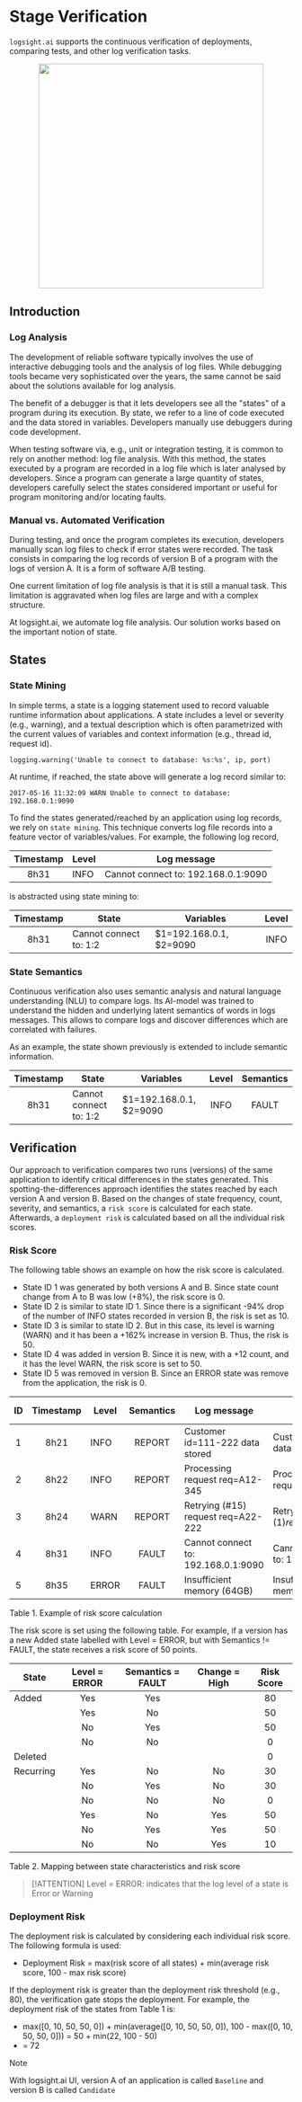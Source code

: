 # Stage Verification

`logsight.ai` supports the continuous verification of deployments, comparing tests, and other log verification tasks.

<div align=center>
    <img width="400"  src="/stage_verification/concept.png"/>
</div>


## Introduction

### Log Analysis

The development of reliable software typically involves the use of interactive debugging tools and the analysis of log files. 
While debugging tools became very sophisticated over the years, the same cannot be said about the solutions available for log analysis.  

The benefit of a debugger is that it lets developers see all the "states" of a program during its execution.
By state, we refer to a line of code executed and the data stored in variables.
Developers manually use debuggers during code development.

When testing software via, e.g., unit or integration testing, it is common to rely on another method: log file analysis.
With this method, the states executed by a program are recorded in a log file which is later analysed by developers.
Since a program can generate a large quantity of states, developers carefully select the states considered important or useful for program monitoring and/or locating faults.


### Manual vs. Automated Verification

During testing, and once the program completes its execution, developers manually scan log files to check if error states were recorded.
The task consists in comparing the log records of version B of a program with the logs of version A.
It is a form of software A/B testing.

One current limitation of log file analysis is that it is still a manual task. 
This limitation is aggravated when log files are large and with a complex structure.

At logsight.ai, we automate log file analysis. 
Our solution works based on the important notion of state.


## States

### State Mining 

In simple terms, a state is a logging statement used to record valuable runtime information about applications.
A state includes a level or severity (e.g., warning), and a textual description which is often parametrized with
the current values of variables and context information (e.g., thread id, request id).
   
    logging.warning('Unable to connect to database: %s:%s', ip, port)

At runtime, if reached, the state above will generate a log record similar to:

    2017-05-16 11:32:09 WARN Unable to connect to database: 192.168.0.1:9090

To find the states generated/reached by an application using log records, we rely on `state mining`. 
This technique converts log file records into a feature vector of variables/values. 
For example, the following log record,

| Timestamp | Level | Log message                          | 
|:---------:|-------|--------------------------------------|
|    8h31   | INFO  | Cannot connect to: 192.168.0.1:9090  |

is abstracted using state mining to:

| Timestamp | State                    | Variables               | Level | 
|:---------:|--------------------------|-------------------------|:-----:|
|    8h31   | Cannot connect to: $1:$2 | $1=192.168.0.1, $2=9090 |  INFO |


### State Semantics

Continuous verification also uses semantic analysis and natural language understanding (NLU) to compare logs. 
Its AI-model was trained to understand the hidden and underlying latent semantics of words in logs messages.
This allows to compare logs and discover differences which are correlated with failures.

As an example, the state shown previously is extended to include semantic information.  

| Timestamp | State                      | Variables               |  Level  | Semantics |
|:---------:|----------------------------|-------------------------|:-------:|:---------:|
|    8h31   | Cannot connect to: $1:$2   | $1=192.168.0.1, $2=9090 |  INFO   |   FAULT   |


## Verification

Our approach to verification compares two runs (versions) of the same application to identify critical differences in the states generated.
This spotting-the-differences approach identifies the states reached by each version A and version B.
Based on the changes of state frequency, count, severity, and semantics, a `risk score` is calculated for each state.
Afterwards, a `deployment risk` is calculated based on all the individual risk scores.  


### Risk Score

The following table shows an example on how the risk score is calculated.

+ State ID 1 was generated by both versions A and B. Since state count change from A to B was low (+8%), the risk score is 0.      
+ State ID 2 is similar to state ID 1. Since there is a significant -94% drop of the number of INFO states recorded in version B, the risk is set as 10.  
+ State ID 3 is similar to state ID 2. But in this case, its level is warning (WARN) and it has been a +162% increase in version B. Thus, the risk is 50.
+ State ID 4 was added in version B. Since it is new, with a +12 count, and it has the level WARN, the risk score is set to 50.
+ State ID 5 was removed in version B. Since an ERROR state was remove from the application, the risk is 0.


| ID | Timestamp | Level | Semantics | Log message                         | State                        |  A  |  B  | Change | Risk Score |
|:--:|:---------:|-------|:---------:|-------------------------------------|------------------------------|:---:|:---:|:------:|:----------:|
|  1 |    8h21   | INFO  |    REPORT   | Customer id=111-222 data stored     | Customer id=$1 data stored   | Yes | Yes |   +8%  |      0     |
|  2 |    8h22   | INFO  |    REPORT   | Processing request req=A12-345      | Processing request req=$1    | Yes | Yes |  -94%  |     10     |
|  3 |    8h24   | WARN  |    REPORT   | Retrying (#15) request req=A22-222  | Retrying ($1) request req=$2 | Yes | Yes |  +162% |     50     |
|  4 |    8h31   | INFO  |   FAULT   | Cannot connect to: 192.168.0.1:9090 | Cannot connect to: $1:$2     |  No | Yes |   +12  |     50     |
|  5 |    8h35   | ERROR |   FAULT   | Insufficient memory (64GB)          | Insufficient memory ($1)     | Yes |  No |   -7   |      0     |

Table 1. Example of risk score calculation    


The risk score is set using the following table. 
For example, if a version has a new Added state labelled with Level = ERROR, but with Semantics != FAULT, the state receives a risk score of 50 points. 

| State     | Level = ERROR | Semantics = FAULT | Change = High | Risk Score |
|-----------|:-------------:|:-----------------:|:-------------:|:----------:|
| Added     |      Yes      |        Yes        |               |     80     |
|           |      Yes      |        No         |               |     50     |
|           |      No       |        Yes        |               |     50     |
|           |      No       |        No         |               |      0     |
| Deleted   |               |                   |               |      0     |
| Recurring |      Yes      |        No         |      No       |     30     |
|           |      No       |        Yes        |      No       |     30     |
|           |      No       |        No         |      No       |      0     |
|           |      Yes      |        No         |      Yes      |     50     |
|           |      No       |        Yes        |      Yes      |     50     |
|           |      No       |        No         |      Yes      |     10     |

Table 2. Mapping between state characteristics and risk score     

> [!ATTENTION] 
> Level = ERROR: indicates that the log level of a state is Error or Warning 

 
### Deployment Risk

The deployment risk is calculated by considering each individual risk score. 
The following formula is used: 

+ Deployment Risk = max(risk score of all states) + min(average risk score, 100 - max risk score)

If the deployment risk is greater than the deployment risk threshold (e.g., 80), the verification gate stops the deployment. 
For example, the deployment risk of the states from Table 1 is:

+ max([0, 10, 50, 50, 0]) + min(average([0, 10, 50, 50, 0]), 100 - max([0, 10, 50, 50, 0])) = 50 + min(22, 100 - 50) 
+ = 72

<!---
One benefit of this approach is that it can easily be used by less-experienced troubleshooting developers or testers.
-->


> [!NOTE]
> With logsight.ai UI, version A of an application is called `Baseline` and version B is called `Candidate`
